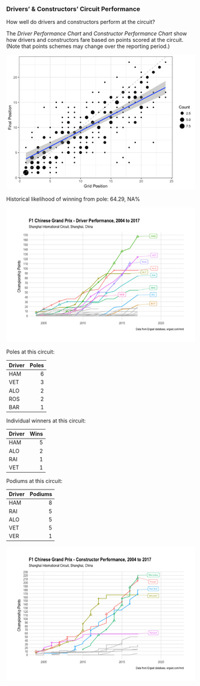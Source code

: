 ### Drivers’ & Constructors’ Circuit Performance

How well do drivers and constructors perform at the circuit?

The *Driver Performance Chart* and *Constructor Performance Chart* show
how drivers and constructors fare based on points scored at the circuit.
(Note that points schemes may change over the reporting period.)

![](images/f1_2018_chn-gridfinalcorr-1.png)<!-- -->

Historical likelihood of winning from pole: 64.29, NA%

![](images/f1_2018_chn-driver_circuit_performance-1.png)<!-- -->

Poles at this circuit:

| Driver | Poles |
| :----- | ----: |
| HAM    |     6 |
| VET    |     3 |
| ALO    |     2 |
| ROS    |     2 |
| BAR    |     1 |

Individual winners at this circuit:

| Driver | Wins |
| :----- | ---: |
| HAM    |    5 |
| ALO    |    2 |
| RAI    |    1 |
| VET    |    1 |

Podiums at this circuit:

| Driver | Podiums |
| :----- | ------: |
| HAM    |       8 |
| RAI    |       5 |
| ALO    |       5 |
| VET    |       5 |
| VER    |       1 |

![](images/f1_2018_chn-team_circuit_performance-1.png)<!-- -->
